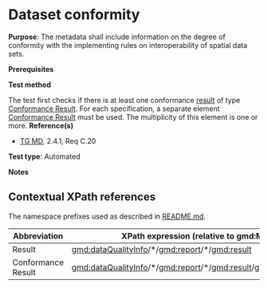 # Dataset conformity

**Purpose**: The metadata shall include information on the degree of conformity with the implementing 
rules on interoperability of spatial data sets.

**Prerequisites**

**Test method**

The test first checks if there is at least one conformance [result](#Result) of type [Conformance Result](#conformanceresult).
For each specification, a separate element [Conformance Result](#conformanceresult) must be used.
The multiplicity of this element is one or more.
**Reference(s)**	 

* [TG MD](http://inspire.ec.europa.eu/id/ats/metadata/2.0/common/README#ref_TG_MD), 2.4.1, Req C.20

**Test type**: Automated

**Notes**

## Contextual XPath references

The namespace prefixes used as described in [README.md](http://inspire.ec.europa.eu/id/ats/metadata/2.0/common/README#namespaces).

Abbreviation                                   |  XPath expression (relative to gmd:MD_Metadata)
-----------------------------------------------| -------------------------------------------------------------------------
<a name="result"></a> Result   | <gmd:dataQualityInfo>/\*/<gmd:report>/\*/<gmd:result>
<a name="conformanceresult"></a> Conformance Result   | <gmd:dataQualityInfo>/\*/<gmd:report>/\*/<gmd:result>/<gmd:DQ_ConformanceResult>

